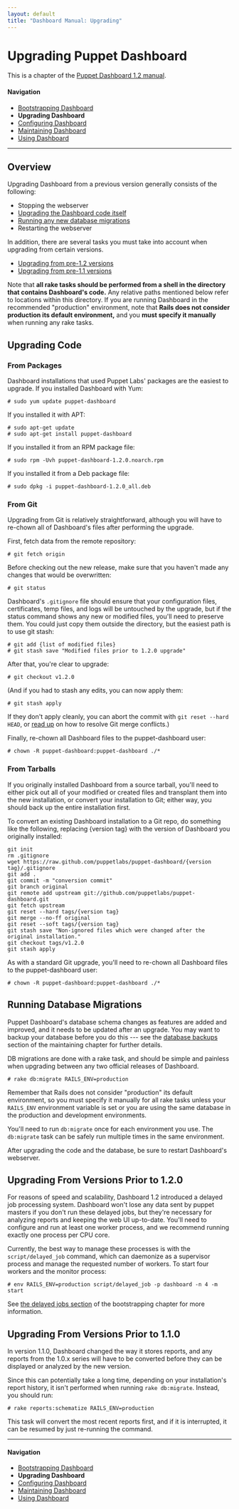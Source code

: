 ```yaml
---
layout: default
title: "Dashboard Manual: Upgrading"
---
```


Upgrading Puppet Dashboard
========

This is a chapter of the [Puppet Dashboard 1.2 manual](./index.html).

#### Navigation

* [Bootstrapping Dashboard](./bootstrapping.html)
* **Upgrading Dashboard**
* [Configuring Dashboard](./configuring.html)
* [Maintaining Dashboard](./maintaining.html)
* [Using Dashboard](./using.html)

[dbbackups]: ./maintaining.html#database-backups

* * * 

Overview
--------

Upgrading Dashboard from a previous version generally consists of the following:

* Stopping the webserver
* [Upgrading the Dashboard code itself](#upgrading-code)
* [Running any new database migrations](#running-database-migrations)
* Restarting the webserver

In addition, there are several tasks you must take into account when upgrading from certain versions. 

* [Upgrading from pre-1.2 versions](#upgrading-from-versions-prior-to-120)
* [Upgrading from pre-1.1 versions](#upgrading-from-versions-prior-to-110)

Note that **all rake tasks should be performed from a shell in the directory that contains Dashboard's code.** Any relative paths mentioned below refer to locations within this directory. If you are running Dashboard in the recommended "production" environment, note that **Rails does not consider production its default environment,** and you **must specify it manually** when running any rake tasks.

Upgrading Code
--------------

### From Packages

Dashboard installations that used Puppet Labs' packages are the easiest to upgrade. If you installed Dashboard with Yum: 

    # sudo yum update puppet-dashboard

If you installed it with APT:

    # sudo apt-get update
    # sudo apt-get install puppet-dashboard

<!-- version numbers below -->
If you installed it from an RPM package file:

    # sudo rpm -Uvh puppet-dashboard-1.2.0.noarch.rpm

If you installed it from a Deb package file:

    # sudo dpkg -i puppet-dashboard-1.2.0_all.deb

### From Git

Upgrading from Git is relatively straightforward, although you will have to re-chown all of Dashboard's files after performing the upgrade.

First, fetch data from the remote repository:

    # git fetch origin

Before checking out the new release, make sure that you haven't made any changes that would be overwritten:

    # git status

Dashboard's `.gitignore` file should ensure that your configuration files, certificates, temp files, and logs will be untouched by the upgrade, but if the status command shows any new or modified files, you'll need to preserve them. You could just copy them outside the directory, but the easiest path is to use git stash:
<!-- version numbers below -->

    # git add {list of modified files}
    # git stash save "Modified files prior to 1.2.0 upgrade"

After that, you're clear to upgrade:

    # git checkout v1.2.0

(And if you had to stash any edits, you can now apply them:

    # git stash apply

If they don't apply cleanly, you can abort the commit with `git reset --hard HEAD`, or [read up][mergeconflict] on how to resolve Git merge conflicts.)

Finally, re-chown all Dashboard files to the puppet-dashboard user:

    # chown -R puppet-dashboard:puppet-dashboard ./*

[mergeconflict]: http://book.git-scm.com/3_basic_branching_and_merging.html

### From Tarballs

If you originally installed Dashboard from a source tarball, you'll need to either pick out all of your modified or created files and transplant them into the new installation, or convert your installation to Git; either way, you should back up the entire installation first.

To convert an existing Dashboard installation to a Git repo, do something like the following, replacing {version tag} with the version of Dashboard you originally installed: 
<!-- version numbers below -->

    git init
    rm .gitignore
    wget https://raw.github.com/puppetlabs/puppet-dashboard/{version tag}/.gitignore
    git add .
    git commit -m "conversion commit"
    git branch original
    git remote add upstream git://github.com/puppetlabs/puppet-dashboard.git
    git fetch upstream
    git reset --hard tags/{version tag}
    git merge --no-ff original
    git reset --soft tags/{version tag}
    git stash save "Non-ignored files which were changed after the original installation."
    git checkout tags/v1.2.0
    git stash apply

As with a standard Git upgrade, you'll need to re-chown all Dashboard files to the puppet-dashboard user:

    # chown -R puppet-dashboard:puppet-dashboard ./*

Running Database Migrations
---------------------------

Puppet Dashboard's database schema changes as features are added and improved, and it needs to be updated after an upgrade. You may want to backup your database before you do this --- see the [database backups][dbbackups] section of the maintaining chapter for further details.

DB migrations are done with a rake task, and should be simple and painless when upgrading between any two official releases of Dashboard.

    # rake db:migrate RAILS_ENV=production 

Remember that Rails does not consider "production" its default environment, so you must specify it manually for all rake tasks unless your `RAILS_ENV` environment variable is set or you are using the same database in the production and development environments. 

You'll need to run `db:migrate` once for each environment you use. The `db:migrate` task can be safely run multiple times in the same environment.

After upgrading the code and the database, be sure to restart Dashboard's webserver.


Upgrading From Versions Prior to 1.2.0
--------------------------------------

For reasons of speed and scalability, Dashboard 1.2 introduced a delayed job processing system. Dashboard won't lose any data sent by puppet masters if you don't run these delayed jobs, but they're necessary for analyzing reports and keeping the web UI up-to-date. You'll need to configure and run at least one worker process, and we recommend running exactly one process per CPU core.

Currently, the best way to manage these processes is with the `script/delayed_job` command, which can daemonize as a supervisor process and manage the requested number of workers. To start four workers and the monitor process:

    # env RAILS_ENV=production script/delayed_job -p dashboard -n 4 -m start

See [the delayed jobs section](./bootstrapping.html#starting-and-managing-delayed-job-workers) of the bootstrapping chapter for more information.

Upgrading From Versions Prior to 1.1.0
--------------------------------------

In version 1.1.0, Dashboard changed the way it stores reports, and any reports from the 1.0.x series will have to be converted before they can be displayed or analyzed by the new version. 

Since this can potentially take a long time, depending on your installation's report history, it isn't performed when running `rake db:migrate`. Instead, you should run:

    # rake reports:schematize RAILS_ENV=production

This task will convert the most recent reports first, and if it is interrupted, it can be resumed by just re-running the command. 

* * * 

#### Navigation

* [Bootstrapping Dashboard](./bootstrapping.html)
* **Upgrading Dashboard**
* [Configuring Dashboard](./configuring.html)
* [Maintaining Dashboard](./maintaining.html)
* [Using Dashboard](./using.html)
